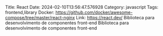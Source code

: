 Title: React
Date: 2024-02-10T13:56:47.576928
Category: javascript
Tags: frontend,library
Docker: https://github.com/docker/awesome-compose/tree/master/react-nginx
Link: https://react.dev/
Biblioteca para desenvolvimento de componentes front-end
Biblioteca para desenvolvimento de componentes front-end
